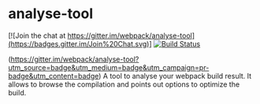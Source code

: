 # analyse-tool

[![Join the chat at https://gitter.im/webpack/analyse-tool](https://badges.gitter.im/Join%20Chat.svg)] [![Build Status](https://travis-ci.org/webpack/analyse-tool.svg)](https://travis-ci.org/webpack/analyse-tool)

(https://gitter.im/webpack/analyse-tool?utm_source=badge&utm_medium=badge&utm_campaign=pr-badge&utm_content=badge)
A tool to analyse your webpack build result. It allows to browse the compilation and points out options to optimize the build.
